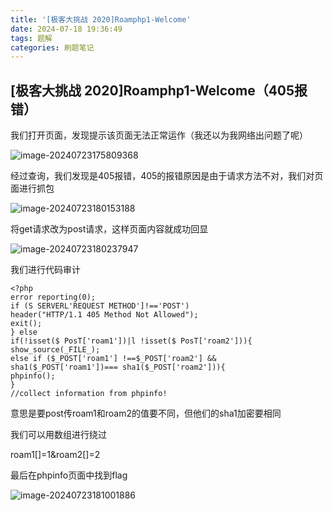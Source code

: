 ```yaml
---
title: '[极客大挑战 2020]Roamphp1-Welcome'
date: 2024-07-18 19:36:49
tags: 题解
categories: 刷题笔记
---
```


## [极客大挑战 2020]Roamphp1-Welcome（405报错）

我们打开页面，发现提示该页面无法正常运作（我还以为我网络出问题了呢）

![image-20240723175809368](https://insey.oss-cn-shenzhen.aliyuncs.com/kin/202407231758465.png)

经过查询，我们发现是405报错，405的报错原因是由于请求方法不对，我们对页面进行抓包

<!--more-->

![image-20240723180153188](https://insey.oss-cn-shenzhen.aliyuncs.com/kin/202407231801268.png)

将get请求改为post请求，这样页面内容就成功回显

![image-20240723180237947](https://insey.oss-cn-shenzhen.aliyuncs.com/kin/202407231802993.png)

我们进行代码审计

```
<?php
error reporting(0);
if (S SERVERL'REQUEST METHOD']!=='POST')
header("HTTP/1.1 405 Method Not Allowed");
exit();
} else
if(!isset($ PosT['roam1'])|l !isset($ PosT['roam2'])){
show_source(_FILE_);
else if ($_POST['roam1'] !==$_POST['roam2'] && sha1($_POST['roam1'])=== sha1($_POST['roam2'])){
phpinfo();
}
//collect information from phpinfo!
```

意思是要post传roam1和roam2的值要不同，但他们的sha1加密要相同

我们可以用数组进行绕过

roam1[]=1&roam2[]=2

最后在phpinfo页面中找到flag

![image-20240723181001886](https://insey.oss-cn-shenzhen.aliyuncs.com/kin/202407231810032.png)

